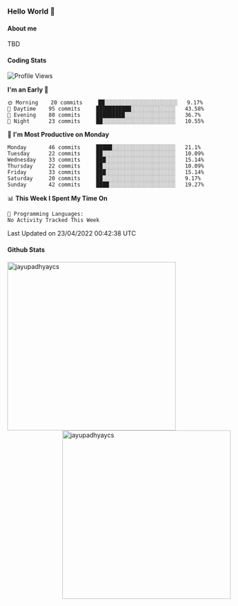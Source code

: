 ### Hello World 👋
#### About me
TBD
#### Coding Stats
<!--START_SECTION:waka-->
![Profile Views](http://img.shields.io/badge/Profile%20Views-272-blue)

**I'm an Early 🐤** 

```text
🌞 Morning    20 commits     ██░░░░░░░░░░░░░░░░░░░░░░░   9.17% 
🌆 Daytime    95 commits     ███████████░░░░░░░░░░░░░░   43.58% 
🌃 Evening    80 commits     █████████░░░░░░░░░░░░░░░░   36.7% 
🌙 Night      23 commits     ██░░░░░░░░░░░░░░░░░░░░░░░   10.55%

```
📅 **I'm Most Productive on Monday** 

```text
Monday       46 commits     █████░░░░░░░░░░░░░░░░░░░░   21.1% 
Tuesday      22 commits     ██░░░░░░░░░░░░░░░░░░░░░░░   10.09% 
Wednesday    33 commits     ███░░░░░░░░░░░░░░░░░░░░░░   15.14% 
Thursday     22 commits     ██░░░░░░░░░░░░░░░░░░░░░░░   10.09% 
Friday       33 commits     ███░░░░░░░░░░░░░░░░░░░░░░   15.14% 
Saturday     20 commits     ██░░░░░░░░░░░░░░░░░░░░░░░   9.17% 
Sunday       42 commits     ████░░░░░░░░░░░░░░░░░░░░░   19.27%

```


📊 **This Week I Spent My Time On** 

```text
💬 Programming Languages: 
No Activity Tracked This Week

```


 Last Updated on 23/04/2022 00:42:38 UTC
<!--END_SECTION:waka-->
#### Github Stats

<p  ><img align="left" src="https://github-readme-stats.vercel.app/api/top-langs?username=jayupadhyaycs&theme=tokyonight&show_icons=true&locale=en&layout=compact" alt="jayupadhyaycs" width="380px"  /> 
<img align="right" src="https://github-readme-streak-stats.herokuapp.com/?user=jayupadhyaycs&theme=tokyonight&" alt="jayupadhyaycs" width="380px"/>
</p>




<!--
**JayUpadhyayCS/JayUpadhyayCS** is a ✨ _special_ ✨ repository because its `README.md` (this file) appears on your GitHub profile.

Here are some ideas to get you started:

- 🔭 I’m currently working on ...
- 🌱 I’m currently learning ...
- 👯 I’m looking to collaborate on ...
- 🤔 I’m looking for help with ...
- 💬 Ask me about ...
- 📫 How to reach me: ...
- 😄 Pronouns: ...
- ⚡ Fun fact: ...
-->

